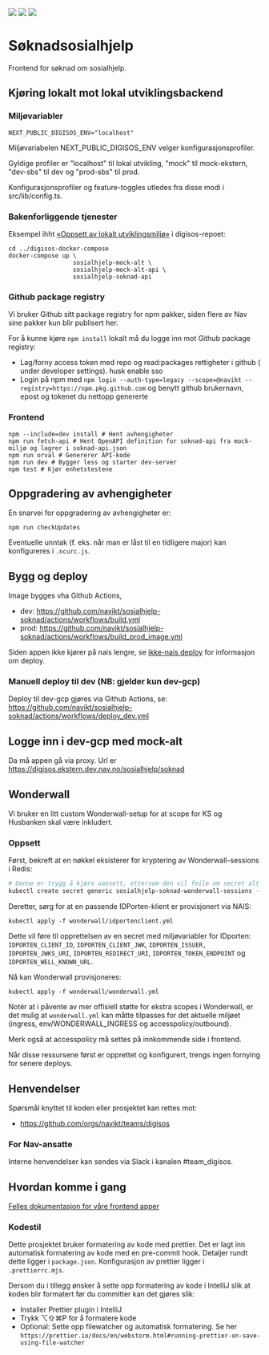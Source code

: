 ![](https://github.com/navikt/sosialhjelp-soknad/workflows/Build%20image/badge.svg?branch=master)
![](https://github.com/navikt/sosialhjelp-soknad/workflows/Deploy%20til%20dev/badge.svg?)
![](https://github.com/navikt/sosialhjelp-soknad/workflows/Deploy%20til%20prod-sbs/badge.svg?)

# Søknadsosialhjelp

Frontend for søknad om sosialhjelp.

## Kjøring lokalt mot lokal utviklingsbackend

### Miljøvariabler

```dotenv
NEXT_PUBLIC_DIGISOS_ENV="localhost"
```

Miljøvariabelen NEXT_PUBLIC_DIGISOS_ENV velger konfigurasjonsprofiler.

Gyldige profiler er "localhost" til lokal utvikling, "mock" til mock-ekstern,
"dev-sbs" til dev og "prod-sbs" til prod.

Konfigurasjonsprofiler og feature-toggles utledes fra disse modi i src/lib/config.ts.

### Bakenforliggende tjenester

Eksempel ihht [«Oppsett av lokalt utviklingsmiljø»](https://github.com/navikt/digisos/blob/main/oppsett-devmiljo.md#docker-compose--mock-milj%C3%B8) i digisos-repoet:

```shell
cd ../digisos-docker-compose
docker-compose up \
                  sosialhjelp-mock-alt \
                  sosialhjelp-mock-alt-api \
                  sosialhjelp-soknad-api
```

### Github package registry

Vi bruker Github sitt package registry for npm pakker, siden flere av Nav sine pakker kun blir publisert her.

For å kunne kjøre `npm install` lokalt må du logge inn mot Github package registry:

-   Lag/forny access token med repo og read:packages rettigheter i github ( under developer settings). husk enable sso
-   Login på npm med `npm login --auth-type=legacy --scope=@navikt --registry=https://npm.pkg.github.com` og benytt github brukernavn, epost og tokenet du nettopp genererte

### Frontend

```shell
npm --include=dev install # Hent avhengigheter
npm run fetch-api # Hent OpenAPI definition for soknad-api fra mock-miljø og lagrer i soknad-api.json
npm run orval # Genererer API-kode
npm run dev # Bygger less og starter dev-server
npm test # Kjør enhetstestene
```

## Oppgradering av avhengigheter

En snarvei for oppgradering av avhengigheter er:

```shell
npm run checkUpdates
```

Eventuelle unntak (f. eks. når man er låst til en tidligere major) kan konfigureres i `.ncurc.js`.

## Bygg og deploy

Image bygges vha Github Actions,

-   dev: https://github.com/navikt/sosialhjelp-soknad/actions/workflows/build.yml
-   prod: https://github.com/navikt/sosialhjelp-soknad/actions/workflows/build_prod_image.yml

Siden appen ikke kjører på nais lengre, se [ikke-nais deploy](https://teamdigisos.intern.nav.no/docs/utviklerdokumentasjon/ikke-nais%20deploy) for informasjon om deploy.

### Manuell deploy til dev (NB: gjelder kun dev-gcp)

Deploy til dev-gcp gjøres via Github Actions, se: https://github.com/navikt/sosialhjelp-soknad/actions/workflows/deploy_dev.yml

## Logge inn i dev-gcp med mock-alt

Da må appen gå via proxy. Url er https://digisos.ekstern.dev.nav.no/sosialhjelp/soknad

## Wonderwall

Vi bruker en litt custom Wonderwall-setup for at scope for KS og Husbanken skal være inkludert.

### Oppsett

Først, bekreft at en nøkkel eksisterer for kryptering av Wonderwall-sessions i Redis:

```sh
# Denne er trygg å kjøre uansett, ettersom den vil feile om secret alt eksisterer
kubectl create secret generic sosialhjelp-soknad-wonderwall-sessions --from-literal=WONDERWALL_ENCRYPTION_KEY=$(openssl rand -base64 32)
```

Deretter, sørg for at en passende IDPorten-klient er provisjonert via NAIS:

```shell
kubectl apply -f wonderwall/idportenclient.yml
```

Dette vil føre til opprettelsen av en secret med miljøvariabler for IDporten:
`IDPORTEN_CLIENT_ID`, `IDPORTEN_CLIENT_JWK`, `IDPORTEN_ISSUER, IDPORTEN_JWKS_URI`, `IDPORTEN_REDIRECT_URI`, `IDPORTEN_TOKEN_ENDPOINT` og `IDPORTEN_WELL_KNOWN_URL`.

Nå kan Wonderwall provisjoneres:

```shell
kubectl apply -f wonderwall/wonderwall.yml
```

Notér at i påvente av mer offisiell støtte for ekstra scopes i Wonderwall, er det mulig at `wonderwall.yml` kan måtte tilpasses for det aktuelle miljøet (ingress, env/WONDERWALL_INGRESS og accesspolicy/outbound).

Merk også at accesspolicy må settes på innkommende side i frontend.

Når disse ressursene først er opprettet og konfigurert, trengs ingen fornying for senere deploys.

## Henvendelser

Spørsmål knyttet til koden eller prosjektet kan rettes mot:

-   https://github.com/orgs/navikt/teams/digisos

### For Nav-ansatte

Interne henvendelser kan sendes via Slack i kanalen #team_digisos.

## Hvordan komme i gang

[Felles dokumentasjon for våre frontend apper](https://teamdigisos.intern.nav.no/docs/utviklerdokumentasjon/kom%20igang%20med%20utvikling#frontend)

### Kodestil

Dette prosjektet bruker formatering av kode med prettier.
Det er lagt inn automatisk formatering av kode med en pre-commit hook.
Detaljer rundt dette ligger i `package.json`. Konfigurasjon av prettier ligger i `.prettierrc.mjs`.

Dersom du i tillegg ønsker å sette opp formatering av kode i IntelliJ slik at koden blir formatert før du committer kan det gjøres slik:

-   Installer Prettier plugin i IntelliJ
-   Trykk ⌥⇧⌘P for å formatere kode
-   Optional: Sette opp filewatcher og automatisk formatering. Se her `https://prettier.io/docs/en/webstorm.html#running-prettier-on-save-using-file-watcher`

